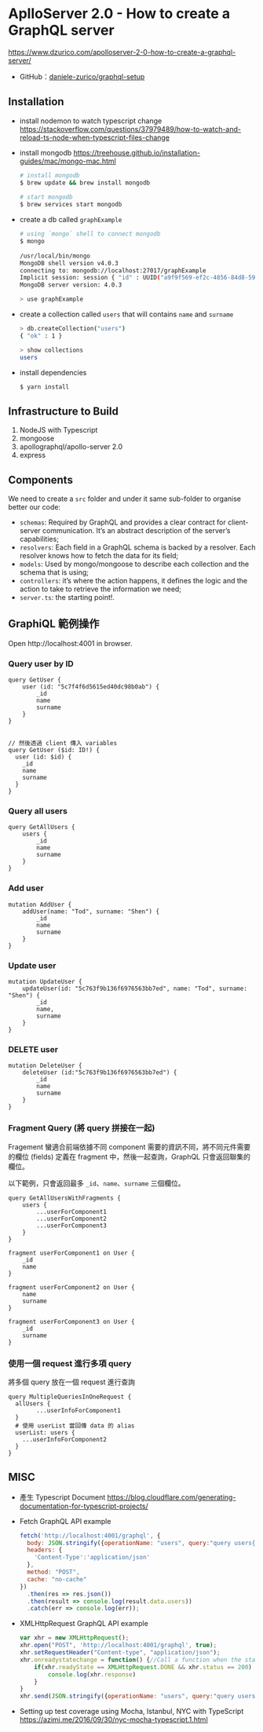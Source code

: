 # AplloServer 2.0 - How to create a GraphQL server

https://www.dzurico.com/apolloserver-2-0-how-to-create-a-graphql-server/

- GitHub：[daniele-zurico/graphql-setup](https://github.com/daniele-zurico/graphql-setup/tree/graph2)

## Installation

- install nodemon to watch typescript change
  https://stackoverflow.com/questions/37979489/how-to-watch-and-reload-ts-node-when-typescript-files-change

- install mongodb https://treehouse.github.io/installation-guides/mac/mongo-mac.html
  
  ```bash
  # install mongodb
  $ brew update && brew install mongodb
    
  # start mongodb
  $ brew services start mongodb
  ```

- create a db called `graphExample`
  
  ```bash
  # using `mongo` shell to connect mongodb 
  $ mongo
    
  /usr/local/bin/mongo
  MongoDB shell version v4.0.3
  connecting to: mongodb://localhost:27017/graphExample
  Implicit session: session { "id" : UUID("a9f9f569-ef2c-4856-84d8-5925c62f38ec") }
  MongoDB server version: 4.0.3
  
  > use graphExample
  ```

- create a collection called `users` that will contains `name` and `surname`
  
  ```bash
  > db.createCollection("users")
  { "ok" : 1 }
  
  > show collections
  users
  ```

- install dependencies

  ```bash
  $ yarn install
  ```    

## Infrastructure to Build
 
1. NodeJS with Typescript
2. mongoose
3. apollographql/apollo-server 2.0
4. express

## Components

We need to create a `src` folder and under it same sub-folder to organise better our code:

- `schemas`: Required by GraphQL and provides a clear contract for client-server communication. It’s an abstract description of the server’s capabilities;
- `resolvers`: Each field in a GraphQL schema is backed by a resolver. Each resolver knows how to fetch the data for its field;
- `models`: Used by mongo/mongoose to describe each collection and the schema that is using;
- `controllers`: it’s where the action happens, it defines the logic and the action to take to retrieve the information we need;
- `server.ts`: the starting point!.

## GraphiQL 範例操作

Open http://localhost:4001 in browser.  


### Query user by ID

```
query GetUser {
    user (id: "5c7f4f6d5615ed40dc98b0ab") {
        _id
        name
        surname
    }
}


// 然後透過 client 傳入 variables
query GetUser ($id: ID!) {
  user (id: $id) {
    _id
    name
    surname
  }
}
```

### Query all users

```
query GetAllUsers {
    users {
        _id
        name
        surname
    }    
}
```

### Add user
   
```
mutation AddUser {
    addUser(name: "Tod", surname: "Shen") {
        _id
        name
        surname
    }
}
``` 
   
    
### Update user

```
mutation UpdateUser {
    updateUser(id: "5c763f9b136f6976563bb7ed", name: "Tod", surname: "Shen") {
        _id
        name,
        surname
    }
}
```

### DELETE user

```
mutation DeleteUser {
    deleteUser (id:"5c763f9b136f6976563bb7ed") {
        _id
        name
        surname
    }
}
```

### Fragment Query (將 query 拼接在一起)

Fragement 蠻適合前端依據不同 component 需要的資訊不同，將不同元件需要的欄位 (fields) 定義在 fragment 中，然後一起查詢，GraphQL 只會返回聯集的欄位。

以下範例，只會返回最多 `_id`、`name`、`surname` 三個欄位。

```
query GetAllUsersWithFragments {
    users {
        ...userForComponent1
        ...userForComponent2
        ...userForComponent3
    }
}

fragment userForComponent1 on User {
    _id
    name
}

fragment userForComponent2 on User {
    name
    surname
}

fragment userForComponent3 on User {
    _id
    surname
}
```

### 使用一個 request 進行多項 query

將多個 query 放在一個 request 進行查詢

```
query MultipleQueriesInOneRequest {
  allUsers {
		...userInfoForComponent1
  }
  # 使用 userList 當回傳 data 的 alias
  userList: users {
    ...userInfoForComponent2
  }
}
```

## MISC

- 產生 Typescript Document
  https://blog.cloudflare.com/generating-documentation-for-typescript-projects/
- Fetch GraphQL API example
  ```javascript
  fetch('http://localhost:4001/graphql', {
    body: JSON.stringify({operationName: "users", query:"query users{users{_id name}}", variables: {}}),
    headers: {
      'Content-Type':'application/json'
    },
    method: "POST",
    cache: "no-cache"  
  })
    .then(res => res.json())
    .then(result => console.log(result.data.users))
    .catch(err => console.log(err));
  ```
  
- XMLHttpRequest GraphQL API example  
  ```javascript
  var xhr = new XMLHttpRequest();
  xhr.open("POST", 'http://localhost:4001/graphql', true);
  xhr.setRequestHeader("Content-type", "application/json");
  xhr.onreadystatechange = function() {//Call a function when the state changes.
      if(xhr.readyState == XMLHttpRequest.DONE && xhr.status == 200) {
          console.log(xhr.response)
      }
  }
  xhr.send(JSON.stringify({operationName: "users", query:"query users{users{_id name}}", variables: {}}));  
  ```  
- Setting up test coverage using Mocha, Istanbul, NYC with TypeScript
  https://azimi.me/2016/09/30/nyc-mocha-typescript.1.html

